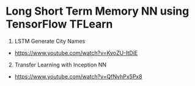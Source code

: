 # Long Short Term Memory NN using TensorFlow TFLearn

1. LSTM Generate City Names
  * https://www.youtube.com/watch?v=KvoZU-ItDiE
2. Transfer Learning with Inception NN
  * https://www.youtube.com/watch?v=QfNvhPx5Px8
  
